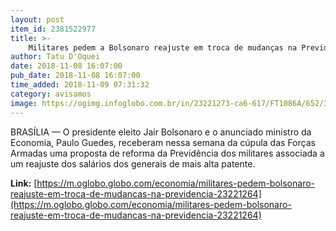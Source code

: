 ```yaml
---
layout: post
item_id: 2381522977
title: >-
    Militares pedem a Bolsonaro reajuste em troca de mudanças na Previdência
author: Tatu D'Oquei
date: 2018-11-08 16:07:00
pub_date: 2018-11-08 16:07:00
time_added: 2018-11-09 07:31:32
category: avisamos
image: https://ogimg.infoglobo.com.br/in/23221273-ca6-617/FT1086A/652/31881850438_abd17a5160_o.jpg
---
```


BRASÍLIA — O presidente eleito Jair Bolsonaro e o anunciado ministro da Economia, Paulo Guedes, receberam nessa semana da cúpula das Forças Armadas uma proposta de reforma da Previdência dos militares associada a um reajuste dos salários dos generais de mais alta patente.

**Link:** [https://m.oglobo.globo.com/economia/militares-pedem-bolsonaro-reajuste-em-troca-de-mudancas-na-previdencia-23221264](https://m.oglobo.globo.com/economia/militares-pedem-bolsonaro-reajuste-em-troca-de-mudancas-na-previdencia-23221264)

